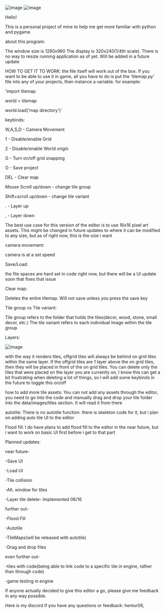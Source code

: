![image](https://github.com/user-attachments/assets/b5d17b82-2d22-4de7-bfbc-cd18c7fa85b7)
![image](https://github.com/user-attachments/assets/2c47603f-1819-44ba-96dd-c3c58c901710)


Hello!

This is a personal project of mine to help me get more familiar with python and pygame

about this program:

The window size is 1280x960
The display is 320x240(1/4th scale). There is no way to resize running application as of yet. Will be added in a future update

HOW TO GET IT TO WORK:
the file itself will work out of the box. If you want to be able to use it in game, all you have to do is put the 'tilemap.py' file into any of your projects, then instance a variable.
for example:

'import tilemap

world = tilemap

world.load('map directory')'

keybinds:

W,A,S,D - Camera Movement

1 - Disable/enable Grid

2 - Disable/enable World origin

G - Turn on/off grid snapping

O - Save project

DEL - Clear map

Mouse Scroll up/down - change tile group

Shift+scroll up/down - change tile variant

. - Layer up

, - Layer down


The best use case for this version of the editor is to use 16x16 pixel art assets.
This might be changed in future updates to where it can be modified to any size, but as of right now, this is the size i want

camera movement:

camera is at a set speed

Save/Load:

the file spaces are hard set in code right now, but there will be a UI update soon that fixes that issue

Clear map:

Deletes the entire tilemap. Will not save unless you press the save key

Tile group vs Tile variant:

Tile group refers to the folder that holds the tiles(decor, wood, stone, small decor, etc.)
The tile variant refers to each individual image within the tile group

Layers:

![image](https://github.com/user-attachments/assets/e2d9d62b-5ec1-4786-844e-afe0e7ffff71)


with the way it renders tiles, offgrid tiles will always be behind on grid tiles within the same layer. If the
offgrid tiles are 1 layer above the on grid tiles, then they will be placed in front of the on grid tiles.
You can delete only the tiles that were placed on the layer you are currently on,
I know this can get a bit frustrating when deleting a lot of things, so I will add some keybinds in the future to toggle this on/off

how to add more tile assets:
You can not add any assets through the editor, you need to go into the code and manually drag and drop your tile folder into the data/images/tiles section. It will read it from there

autotile:
There is no autotile function. there is skeleton code for it, but i plan on adding auto tile UI to the editor

Flood fill:
I do have plans to add flood fill to the editor in the near future, but i want to work on basic UI first before i get to that part


Planned updates:

near future- 

-Save UI

-Load UI

-Tile collision

-Alt. window for tiles

-Layer tile delete- Implemented 06/16

further out-

-Flood Fill

-Autotile

-TileMaps(will be released with autotile)

-Drag and drop files




even further out-

-tiles with code(being able to link code to a specific tile in engine, rather than through code)

-game testing in engine

If anyone actually decided to give this editor a go, please give me feedback in any way possible.

Here is my discord if you have any questions or feedback: hentur06,




